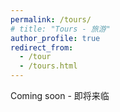 ```yaml
---
permalink: /tours/
# title: "Tours - 旅游"
author_profile: true
redirect_from: 
  - /tour
  - /tours.html
---
```


Coming soon - 即将来临
